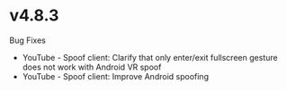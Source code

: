 # v4.8.3
Bug Fixes
- YouTube - Spoof client: Clarify that only enter/exit fullscreen gesture does not work with Android VR spoof
- YouTube - Spoof client: Improve Android spoofing
